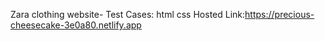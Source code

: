 Zara clothing website-
Test Cases:
html
css
 Hosted Link:https://precious-cheesecake-3e0a80.netlify.app
